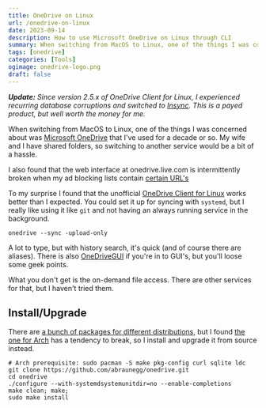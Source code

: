 ```yaml
---
title: OneDrive on Linux
url: /onedrive-on-linux
date: 2023-09-14
description: How to use Microsoft OneDrive on Linux through CLI
summary: When switching from MacOS to Linux, one of the things I was concerned about was Microsoft OneDrive that I've used for a decade or so. I found the using an unofficial CLI works really well.
tags: [onedrive]
categories: [Tools]
ogimage: onedrive-logo.png
draft: false
---
```


_**Update:** Since version 2.5.x of _OneDrive Client for Linux_, I experienced recurring database corruptions and switched to [Insync][6]. This is a payed product, but well worth the money for me._

When switching from MacOS to Linux, one of the things I was concerned about was [Microsoft OneDrive][2] that I've used for a decade or so. My wife and I have shared folders, so switching to another service would be a bit of a hassle. 

I also found that the web interface at onedrive.live.com is intermittently broken when my ad blocking lists contain [certain URL's](https://learn.microsoft.com/en-us/sharepoint/required-urls-and-ports) 

To my surprise I found that the unofficial [OneDrive Client for Linux][1] works better than I expected. You could set it up for syncing with `systemd`, but I really like using it like `git` and not having an always running service in the background. 

```
onedrive --sync -upload-only
```

A lot to type, but with history search, it's quick (and of course there are aliases). There is also [OneDriveGUI][5] if you're in to GUI's, but you'll loose some geek points.

What you don't get is the on-demand file access. There are other services for that, but I haven't tried them. 

## Install/Upgrade

There are [a bunch of packages for different distributions][3], but I found [the one for Arch][4] has a tendency to break, so I install and upgrade it from source instead.

```
# Arch prerequisite: sudo pacman -S make pkg-config curl sqlite ldc
git clone https://github.com/abraunegg/onedrive.git
cd onedrive
./configure --with-systemdsystemunitdir=no --enable-completions
make clean; make;
sudo make install
``````

[1]: https://github.com/abraunegg/onedrive
[2]: https://onedrive.com
[3]: https://github.com/abraunegg/onedrive/blob/master/docs/INSTALL.md
[4]: https://aur.archlinux.org/packages/onedrive-abraunegg
[5]: https://github.com/bpozdena/OneDriveGUI
[6]: https://www.insynchq.com/
